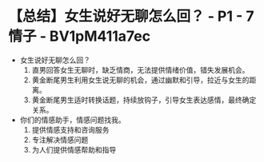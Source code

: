 # 【总结】女生说好无聊怎么回？ - P1 - 7情子 - BV1pM411a7ec

-   女生说好无聊怎么回？
    1.  直男回答女生无聊时，缺乏情商，无法提供情绪价值，错失发展机会。
    2.  黄金断尾男生利用女生说无聊的机会，通过幽默和引导，拉近与女生的距离。
    3.  黄金断尾男生适时转换话题，持续放钩子，引导女生表达感情，最终确定关系。
-   你们的情感助手，情感问题找我。
    1.  提供情感支持和咨询服务
    2.  专注解决情感问题
    3.  为人们提供情感帮助和指导